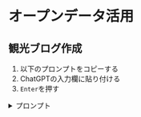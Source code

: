 # オープンデータ活用

## 観光ブログ作成

1. 以下のプロンプトをコピーする
2. ChatGPTの入力欄に貼り付ける
3. `Enter`を押す

<details><summary>プロンプト</summary>

```
以下のオープンデータを使って、文化財の紹介ブログを作ってください

###
名称,名称_ｶﾅ,名称_英語,文化財分類,種類,住所
「琉球嶌真景」絵巻,ﾘｭｳｷｭｳﾄｳｼﾝｹｲｴﾏｷ,RyukyutoushinkeiEmaki,絵画,美術工芸品,名護市東江1-8-11
琉球交易港図屏風,ﾘｭｳｷｭｳｺｳｴｷｺｳｽﾞﾋﾞｮｳﾌﾞ,RyukyuKoeki-kozuByobu,絵画,美術工芸品,浦添市浦添市美術館
琉球八景,ﾘｭｳｷｭｳﾊｯｹｲ,RyukyuHakkei,絵画,美術工芸品,浦添市浦添市美術館
琉球交易港図,ﾘｭｳｷｭｳｺｳｴｷｺｳｽﾞ,RyukyuKoeki-kozu,絵画,美術工芸品,浦添市浦添市美術館
花鳥図,ｶﾁｮｳｶﾞ,Kachoga,絵画,美術工芸品,浦添市浦添市美術館
```